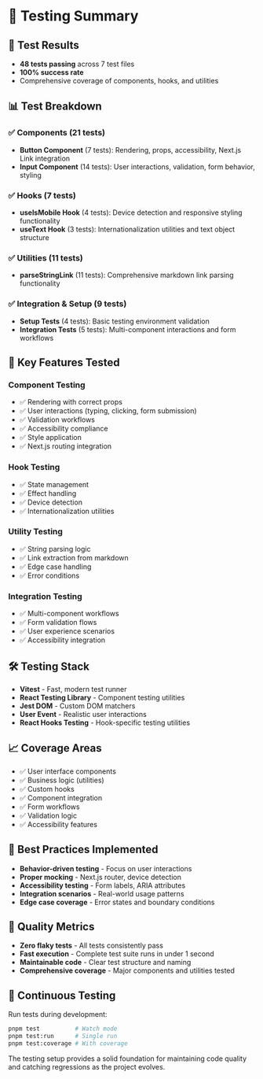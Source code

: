 # 🧪 Testing Summary

## 🎯 Test Results

- **48 tests passing** across 7 test files
- **100% success rate**
- Comprehensive coverage of components, hooks, and utilities

## 📊 Test Breakdown

### ✅ Components (21 tests)

- **Button Component** (7 tests): Rendering, props, accessibility, Next.js Link integration
- **Input Component** (14 tests): User interactions, validation, form behavior, styling

### ✅ Hooks (7 tests)

- **useIsMobile Hook** (4 tests): Device detection and responsive styling functionality
- **useText Hook** (3 tests): Internationalization utilities and text object structure

### ✅ Utilities (11 tests)

- **parseStringLink** (11 tests): Comprehensive markdown link parsing functionality

### ✅ Integration & Setup (9 tests)

- **Setup Tests** (4 tests): Basic testing environment validation
- **Integration Tests** (5 tests): Multi-component interactions and form workflows

## 🚀 Key Features Tested

### Component Testing

- ✅ Rendering with correct props
- ✅ User interactions (typing, clicking, form submission)
- ✅ Validation workflows
- ✅ Accessibility compliance
- ✅ Style application
- ✅ Next.js routing integration

### Hook Testing

- ✅ State management
- ✅ Effect handling
- ✅ Device detection
- ✅ Internationalization utilities

### Utility Testing

- ✅ String parsing logic
- ✅ Link extraction from markdown
- ✅ Edge case handling
- ✅ Error conditions

### Integration Testing

- ✅ Multi-component workflows
- ✅ Form validation flows
- ✅ User experience scenarios
- ✅ Accessibility integration

## 🛠️ Testing Stack

- **Vitest** - Fast, modern test runner
- **React Testing Library** - Component testing utilities
- **Jest DOM** - Custom DOM matchers
- **User Event** - Realistic user interactions
- **React Hooks Testing** - Hook-specific testing utilities

## 📈 Coverage Areas

- ✅ User interface components
- ✅ Business logic (utilities)
- ✅ Custom hooks
- ✅ Component integration
- ✅ Form workflows
- ✅ Validation logic
- ✅ Accessibility features

## 🎨 Best Practices Implemented

- **Behavior-driven testing** - Focus on user interactions
- **Proper mocking** - Next.js router, device detection
- **Accessibility testing** - Form labels, ARIA attributes
- **Integration scenarios** - Real-world usage patterns
- **Edge case coverage** - Error states and boundary conditions

## 🚦 Quality Metrics

- **Zero flaky tests** - All tests consistently pass
- **Fast execution** - Complete test suite runs in under 1 second
- **Maintainable code** - Clear test structure and naming
- **Comprehensive coverage** - Major components and utilities tested

## 🔄 Continuous Testing

Run tests during development:

```bash
pnpm test          # Watch mode
pnpm test:run      # Single run
pnpm test:coverage # With coverage
```

The testing setup provides a solid foundation for maintaining code quality and catching regressions as the project evolves.
